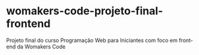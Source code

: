 # womakers-code-projeto-final-frontend
Projeto final do curso Programação Web para Iniciantes com foco em front-end da Womakers Code
